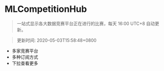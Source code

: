 # MLCompetitionHub

> 一站式显示各大数据竞赛平台正在进行的比赛，每天 16:00 UTC+8 自动更新。
  
> 更新时间: 2020-05-03T15:58:48+0800 

* 多家竞赛平台
* 多种订阅方式
* 下拉查看更多